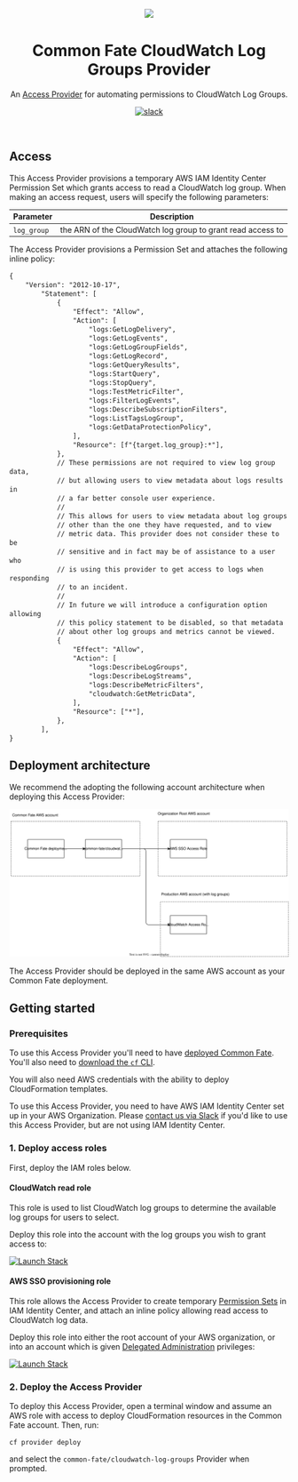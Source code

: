 <p align="center"><img src="https://static.commonfate.io/logos/commonfate/screen/light_purple/common_fate_logo_light_purple.svg" height="40" /></p>

<h1 align="center">Common Fate CloudWatch Log Groups Provider</h1>

<p align="center">An <a href="https://docs.commonfate.io/common-fate/next/providers/providers">Access Provider</a> for automating permissions to CloudWatch Log Groups.</p>

<p align="center">
<a align="center"  href="https://join.slack.com/t/commonfatecommunity/shared_invite/zt-q4m96ypu-_gYlRWD3k5rIsaSsqP7QMg"><img src="https://img.shields.io/badge/slack-commonfate-1F72FE.svg?logo=slack" alt="slack" /></a>
</p>
<br/>

## Access

This Access Provider provisions a temporary AWS IAM Identity Center Permission Set which grants access to read a CloudWatch log group. When making an access request, users will specify the following parameters:

| Parameter   | Description                                                 |
| ----------- | ----------------------------------------------------------- |
| `log_group` | the ARN of the CloudWatch log group to grant read access to |

The Access Provider provisions a Permission Set and attaches the following inline policy:

```jsonc
{
    "Version": "2012-10-17",
        "Statement": [
            {
                "Effect": "Allow",
                "Action": [
                    "logs:GetLogDelivery",
                    "logs:GetLogEvents",
                    "logs:GetLogGroupFields",
                    "logs:GetLogRecord",
                    "logs:GetQueryResults",
                    "logs:StartQuery",
                    "logs:StopQuery",
                    "logs:TestMetricFilter",
                    "logs:FilterLogEvents",
                    "logs:DescribeSubscriptionFilters",
                    "logs:ListTagsLogGroup",
                    "logs:GetDataProtectionPolicy",
                ],
                "Resource": [f"{target.log_group}:*"],
            },
            // These permissions are not required to view log group data,
            // but allowing users to view metadata about logs results in
            // a far better console user experience.
            //
            // This allows for users to view metadata about log groups
            // other than the one they have requested, and to view
            // metric data. This provider does not consider these to be
            // sensitive and in fact may be of assistance to a user who
            // is using this provider to get access to logs when responding
            // to an incident.
            //
            // In future we will introduce a configuration option allowing
            // this policy statement to be disabled, so that metadata
            // about other log groups and metrics cannot be viewed.
            {
                "Effect": "Allow",
                "Action": [
                    "logs:DescribeLogGroups",
                    "logs:DescribeLogStreams",
                    "logs:DescribeMetricFilters",
                    "cloudwatch:GetMetricData",
                ],
                "Resource": ["*"],
            },
        ],
}
```

## Deployment architecture

We recommend the adopting the following account architecture when deploying this Access Provider:

![Account architecture](./docs/architecture.drawio.svg)

The Access Provider should be deployed in the same AWS account as your Common Fate deployment.

## Getting started

### Prerequisites

To use this Access Provider you'll need to have [deployed Common Fate](https://docs.commonfate.io/common-fate/next/deploying-common-fate/deploying-common-fate). You'll also need to [download the `cf` CLI](https://docs.commonfate.io/common-fate/next/providers/setup).

You will also need AWS credentials with the ability to deploy CloudFormation templates.

To use this Access Provider, you need to have AWS IAM Identity Center set up in your AWS Organization. Please [contact us via Slack](https://join.slack.com/t/commonfatecommunity/shared_invite/zt-q4m96ypu-_gYlRWD3k5rIsaSsqP7QMg) if you'd like to use this Access Provider, but are not using IAM Identity Center.

### 1. Deploy access roles

First, deploy the IAM roles below.

#### CloudWatch read role

This role is used to list CloudWatch log groups to determine the available log groups for users to select.

Deploy this role into the account with the log groups you wish to grant access to:

[![Launch Stack](https://cdn.rawgit.com/buildkite/cloudformation-launch-stack-button-svg/master/launch-stack.svg)](https://console.aws.amazon.com/cloudformation/home#/stacks/new?stackName=cf-access-common-fate-cloudwatch-log-groups-cloudwatch-read&templateURL=https://common-fate-registry-public.s3.us-west-2.amazonaws.com/common-fate/cloudwatch-log-groups/latest/roles/cloudwatch-read.json)

#### AWS SSO provisioning role

This role allows the Access Provider to create temporary [Permission Sets](https://docs.aws.amazon.com/singlesignon/latest/userguide/permissionsetsconcept.html) in IAM Identity Center, and attach an inline policy allowing read access to CloudWatch log data.

Deploy this role into either the root account of your AWS organization, or into an account which is given [Delegated Administration](https://docs.aws.amazon.com/singlesignon/latest/userguide/delegated-admin.html) privileges:

[![Launch Stack](https://cdn.rawgit.com/buildkite/cloudformation-launch-stack-button-svg/master/launch-stack.svg)](https://console.aws.amazon.com/cloudformation/home#/stacks/new?stackName=cf-access-common-fate-cloudwatch-log-groups-sso&templateURL=https://common-fate-registry-public.s3.us-west-2.amazonaws.com/common-fate/cloudwatch-log-groups/latest/roles/sso.json)

### 2. Deploy the Access Provider

To deploy this Access Provider, open a terminal window and assume an AWS role with access to deploy CloudFormation resources in the Common Fate account. Then, run:

```
cf provider deploy
```

and select the `common-fate/cloudwatch-log-groups` Provider when prompted.
